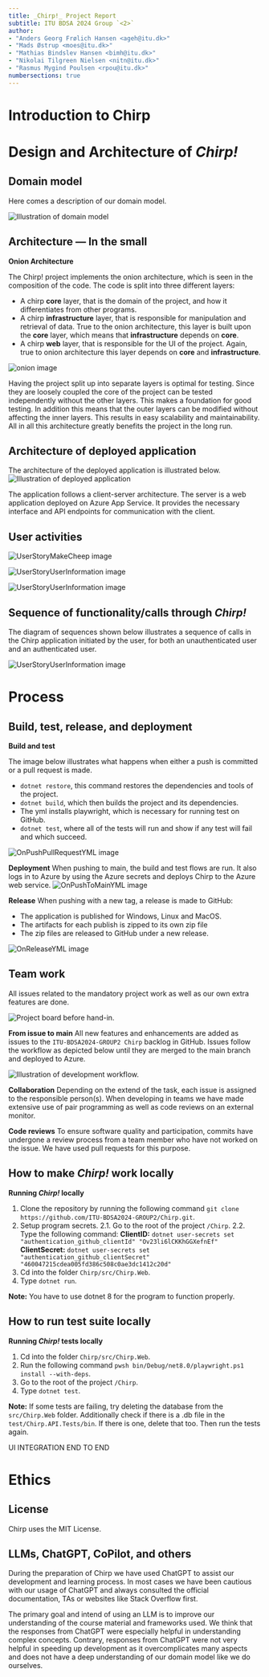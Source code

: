 ```yaml
---
title: _Chirp!_ Project Report
subtitle: ITU BDSA 2024 Group `<2>`
author:
- "Anders Georg Frølich Hansen <ageh@itu.dk>"
- "Mads Østrup <moes@itu.dk>"
- "Mathias Bindslev Hansen <bimh@itu.dk>"
- "Nikolai Tilgreen Nielsen <nitn@itu.dk>"
- "Rasmus Mygind Poulsen <rpou@itu.dk>"
numbersections: true
---
```


# Introduction to Chirp

# Design and Architecture of _Chirp!_

## Domain model
<!---
Provide an illustration of your domain model. Make sure that it is correct and complete. In case you are using ASP.NET Identity, make sure to illustrate that accordingly.
-->
Here comes a description of our domain model.

![Illustration of domain model](images/DomainModel.png)


## Architecture — In the small
<!---
Illustrate the organization of your code base. That is, illustrate which layers exist in your (onion) architecture. Make sure to illustrate which part of your code is residing in which layer.
-->

**Onion Architecture**

The Chirp! project implements the onion architecture, which is seen in the composition of the code. The code is split into three different layers:
* A chirp **core** layer, that is the domain of the project, and how it differentiates from other programs.
* A chirp **infrastructure** layer, that is responsible for manipulation and retrieval of data. True to the onion architecture, this layer is built upon the **core** layer, which means that **infrastructure** depends on **core**. 
* A chirp **web** layer, that is responsible for the UI of the project. Again, true to onion architecture this layer depends on **core** and **infrastructure**.

![onion image](images/onion.png)

Having the project split up into separate layers is optimal for testing. Since they are loosely coupled the core of the project can be tested independently without the other layers. This makes a foundation for good testing. In addition this means that the outer layers can be modified without affecting the inner layers. This results in easy scalability and maintainability. All in all this architecture greatly benefits the project in the long run.

## Architecture of deployed application
<!---
Illustrate the architecture of your deployed application. Remember, you developed a client-server application. Illustrate the server component and to where it is deployed, illustrate a client component, and show how these communicate with each other.
-->
The architecture of the deployed application is illustrated below.
![Illustration of deployed application](images/DeployedApp.png)

The application follows a client-server architecture. The server is a web application deployed on Azure App Service. It provides the necessary interface and API endpoints for communication with the client.

<!--
Evt. tilføj web, infrastructure, core til billede
Evt. tilføj at brugeren ikke interegere direkte med databasen, men gennem et interface.
-->

## User activities
<!---
Illustrate typical scenarios of a user journey through your Chirp! application. That is, start illustrating the first page that is presented to a non-authorized user, illustrate what a non-authorized user can do with your Chirp! application, and finally illustrate what a user can do after authentication.

Make sure that the illustrations are in line with the actual behavior of your application.
-->

![UserStoryMakeCheep image](images/UserStoryForShareCheep.png)


![UserStoryUserInformation image](images/UserStoryFollowAndLike.png)

![UserStoryUserInformation image](images/UserStoryChangeInfoDeleteAccount.png)



## Sequence of functionality/calls through _Chirp!_
<!---
With a UML sequence diagram, illustrate the flow of messages and data through your Chirp! application. Start with an HTTP request that is send by an unauthorized user to the root endpoint of your application and end with the completely rendered web-page that is returned to the user.

Make sure that your illustration is complete. That is, likely for many of you there will be different kinds of "calls" and responses. Some HTTP calls and responses, some calls and responses in C# and likely some more. (Note the previous sentence is vague on purpose. I want that you create a complete illustration.)
-->

The diagram of sequences shown below illustrates a sequence of calls in the Chirp application initiated by the user, for both an unauthenticated user and an authenticated user.

![UserStoryUserInformation image](images/SequenceOfFunctionality.png)


# Process

## Build, test, release, and deployment
<!---
Illustrate with a UML activity diagram how your Chirp! applications are build, tested, released, and deployed. That is, illustrate the flow of activities in your respective GitHub Actions workflows.

Describe the illustration briefly, i.e., how your application is built, tested, released, and deployed.
-->

**Build and test**

The image below illustrates what happens when either a push is committed or a pull request is made.
  * `dotnet restore`, this command restores the dependencies and tools of the project.
  * `dotnet build`, which then builds the project and its dependencies. 
  * The yml installs playwright, which is necessary for running test on GitHub.
  * `dotnet test`, where all of the tests will run and show if any test will fail and which succeed.

![OnPushPullRequestYML image](images/OnPushPullRequestYML.png)


**Deployment**
When pushing to main, the build and test flows are run. It also logs in to Azure by using the Azure secrets and deploys Chirp to the Azure web service.
![OnPushToMainYML image](images/OnPushToMainYML.png)

**Release**
When pushing with a new tag, a release is made to GitHub:
* The application is published for Windows, Linux and MacOS.
* The artifacts for each publish is zipped to its own zip file
* The zip files are released to GitHub under a new release.

![OnReleaseYML image](images/OnReleaseYML.png)


## Team work
<!---
Show a screenshot of your project board right before hand-in. Briefly describe which tasks are still unresolved, i.e., which features are missing from your applications or which functionality is incomplete.

Briefly describe and illustrate the flow of activities that happen from the new creation of an issue (task description), over development, etc. until a feature is finally merged into the main branch of your repository.
-->
All issues related to the mandatory project work as well as our own extra features are done.

![Project board before hand-in.](images/Projectboard_16-12-2024.png)

**From issue to main**
All new features and enhancements are added as issues to the `ITU-BDSA2024-GROUP2 Chirp` backlog in GitHub. Issues follow the workflow as depicted below until they are merged to the main branch and deployed to Azure.

![Illustration of development workflow.](images/ProjectBoard.png)

**Collaboration**
Depending on the extend of the task, each issue is assigned to the responsible person(s). When developing in teams we have made extensive use of pair programming as well as code reviews on an external monitor.

**Code reviews**
To ensure software quality and participation, commits have undergone a review process from a team member who have not worked on the issue. We have used pull requests for this purpose.


## How to make _Chirp!_ work locally
<!---
There has to be some documentation on how to come from cloning your project to a running system. That is, Adrian or Helge have to know precisely what to do in which order. Likely, it is best to describe how we clone your project, which commands we have to execute, and what we are supposed to see then.
-->
**Running _Chirp!_ locally**
1. Clone the repository by running the following command `git clone https://github.com/ITU-BDSA2024-GROUP2/Chirp.git`. 
2. Setup program secrets.
2.1. Go to the root of the project `/Chirp`.
2.2. Type the following command:
**ClientID:** `dotnet user-secrets set "authentication_github_clientId" "Ov23li6lCKKhGGXefnEf"`
**ClientSecret:** `dotnet user-secrets set "authentication_github_clientSecret" "460047215cdea005fd386c508c0ae3dc1412c20d"`
3. Cd into the folder `Chirp/src/Chirp.Web`.
4. Type `dotnet run`. 

**Note:** You have to use dotnet 8 for the program to function properly.

## How to run test suite locally
<!---
List all necessary steps that Adrian or Helge have to perform to execute your test suites. Here, you can assume that we already cloned your repository in the step above.

Briefly describe what kinds of tests you have in your test suites and what they are testing.
-->
**Running _Chirp!_ tests locally**
1. Cd into the folder `Chirp/src/Chirp.Web`.
2. Run the following command `pwsh bin/Debug/net8.0/playwright.ps1 install --with-deps`.
3. Go to the root of the project `/Chirp`.
2. Type `dotnet test`. 

**Note:** If some tests are failing, try deleting the database from the `src/Chirp.Web` folder. Additionally check if there is a .db file in the `test/Chirp.API.Tests/bin`. If there is one, delete that too. Then run the tests again.

UI
INTEGRATION
END TO END

# Ethics
## License
<!---
State which software license you chose for your application.
-->
Chirp uses the MIT License. 

## LLMs, ChatGPT, CoPilot, and others
<!---
State which LLM(s) were used during development of your project. In case you were not using any, just state so. In case you were using an LLM to support your development, briefly describe when and how it was applied. Reflect in writing to which degree the responses of the LLM were helpful. Discuss briefly if application of LLMs sped up your development or if the contrary was the case. 
-->
During the preparation of Chirp we have used ChatGPT to assist our development and learning process. In most cases we have been cautious with our usage of ChatGPT and always consulted the official documentation, TAs or websites like Stack Overflow first. 

The primary goal and intend of using an LLM is to improve our understanding of the course material and frameworks used. We think that the responses from ChatGPT were especially helpful in understanding complex concepts. Contrary, responses from ChatGPT were not very helpful in speeding up development as it overcomplicates many aspects and does not have a deep understanding of our domain model like we do ourselves.

